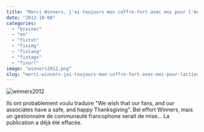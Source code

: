 ```yaml
---
title: "Merci Winners, j'ai toujours mon coffre-fort avec moi pour l'Action de grâce"
date: "2012-10-08"
categories: 
  - "brainer"
  - "en"
  - "fixtxt"
  - "fiximg"
  - "fixlang"
  - "fixtags"
  - "fixurl"
image: "winners2012.png"
slug: "merci-winners-jai-toujours-mon-coffre-fort-avec-moi-pour-laction-de-grace"
---
```


![](images/winners2012.png "winners2012")

Ils ont probablement voulu traduire "We wish that our fans, and our associates have a safe, and happy Thanksgiving". Bel effort Winners, mais un gestionnaire de communauté francophone serait de mise... La publication a déjà été effacée.
